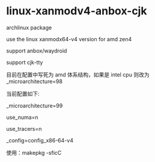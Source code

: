 # linux-xanmodv4-anbox-cjk

archlinux package

use the linux xanmodx64-v4 version for amd zen4

support anbox/waydroid

support cjk-tty

目前在配置中写死为 amd 体系结构，如果是 intel cpu 则改为\_microarchitecture=98

当前配置如下:

\_microarchitecture=99

use_numa=n

use_tracers=n

\_config=config_x86-64-v4

使用：makepkg -sficC
